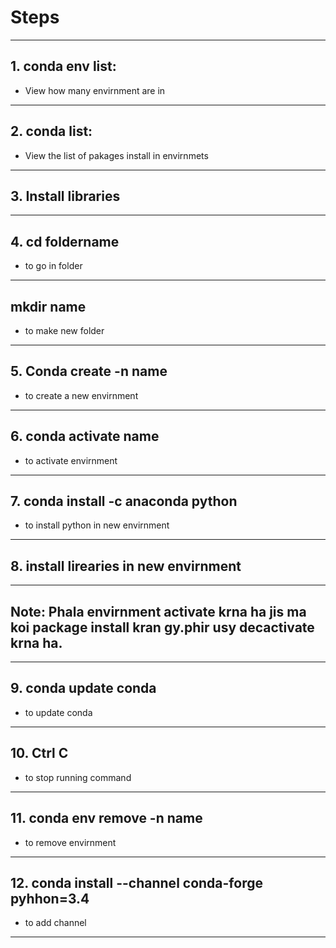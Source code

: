 # Steps
***
## 1. conda env list:
- View how many envirnment are in 
***

## 2. conda list:
- View the list of pakages install in envirnmets
***
## 3. Install libraries
***
## 4. cd foldername
- to go in folder
***
## mkdir name
- to make new folder
***
## 5. Conda create -n name
- to create a new envirnment
***
## 6. conda activate name
- to activate envirnment
***
## 7. conda install -c anaconda python
- to install python in new envirnment
***
## 8. install lirearies in new envirnment
***
## Note: Phala envirnment activate krna ha jis ma koi package install kran gy.phir usy decactivate krna ha.
***
## 9. conda update conda
- to update conda 
***

## 10. Ctrl C
- to stop running command
***

## 11. conda env remove -n name
- to remove envirnment
***
## 12. conda install --channel conda-forge pyhhon=3.4
- to add channel
***
